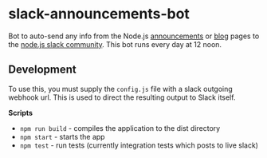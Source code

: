 # slack-announcements-bot
Bot to auto-send any info from the Node.js [announcements](https://nodejs.org/en/foundation/announcements/) or [blog](https://nodejs.org/en/blog/) pages to the [node.js slack community](nodeslackers.io).  This bot runs every day at 12 noon.

## Development
To use this, you must supply the `config.js` file with a slack outgoing webhook url.  This is used to direct the resulting output to Slack itself.  

**Scripts**
+ `npm run build` - compiles the application to the dist directory
+ `npm start` - starts the app
+ `npm test` - run tests (currently integration tests which posts to live slack) 

